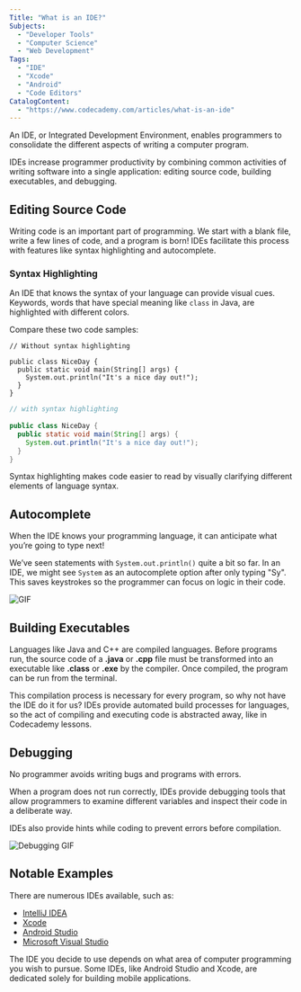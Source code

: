 ```yaml
---
Title: "What is an IDE?"
Subjects:
  - "Developer Tools"
  - "Computer Science"
  - "Web Development"
Tags: 
  - "IDE"
  - "Xcode"
  - "Android"
  - "Code Editors"
CatalogContent: 
  - "https://www.codecademy.com/articles/what-is-an-ide"
---
```


An IDE, or Integrated Development Environment, enables programmers to consolidate the different aspects of writing a computer program.

IDEs increase programmer productivity by combining common activities of writing software into a single application: editing source code, building executables, and debugging.

## Editing Source Code

Writing code is an important part of programming. We start with a blank file, write a few lines of code, and a program is born! IDEs facilitate this process with features like syntax highlighting and autocomplete.

### Syntax Highlighting

An IDE that knows the syntax of your language can provide visual cues. Keywords, words that have special meaning like `class` in Java, are highlighted with different colors.

Compare these two code samples:

```
// Without syntax highlighting
 
public class NiceDay {
  public static void main(String[] args) {
    System.out.println("It's a nice day out!");
  }
}
```

```java
// with syntax highlighting
 
public class NiceDay {
  public static void main(String[] args) {
    System.out.println("It's a nice day out!");
  }
}
```

Syntax highlighting makes code easier to read by visually clarifying different elements of language syntax.

## Autocomplete

When the IDE knows your programming language, it can anticipate what you’re going to type next!

We’ve seen statements with `System.out.println()` quite a bit so far. In an IDE, we might see `System` as an autocomplete option after only typing "Sy". This saves keystrokes so the programmer can focus on logic in their code.

![GIF](https://content.codecademy.com/courses/learn-java/revised-2019/autocomplete_v2.gif)

## Building Executables

Languages like Java and C++ are compiled languages. Before programs run, the source code of a **.java** or **.cpp** file must be transformed into an executable like **.class** or **.exe** by the compiler. Once compiled, the program can be run from the terminal.

This compilation process is necessary for every program, so why not have the IDE do it for us? IDEs provide automated build processes for languages, so the act of compiling and executing code is abstracted away, like in Codecademy lessons.

## Debugging

No programmer avoids writing bugs and programs with errors.

When a program does not run correctly, IDEs provide debugging tools that allow programmers to examine different variables and inspect their code in a deliberate way.

IDEs also provide hints while coding to prevent errors before compilation.

![Debugging GIF](https://content.codecademy.com/courses/learn-java/revised-2019/debugging_v2.png)

## Notable Examples

There are numerous IDEs available, such as:

- [IntelliJ IDEA](https://www.jetbrains.com/idea/)
- [Xcode](https://developer.apple.com/xcode/)
- [Android Studio](https://developer.android.com/studio)
- [Microsoft Visual Studio](https://visualstudio.microsoft.com)

The IDE you decide to use depends on what area of computer programming you wish to pursue. Some IDEs, like Android Studio and Xcode, are dedicated solely for building mobile applications.
